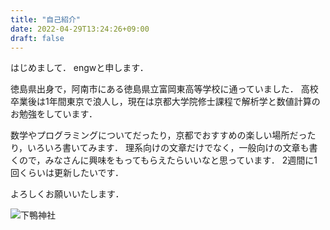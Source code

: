 ```yaml
---
title: "自己紹介"
date: 2022-04-29T13:24:26+09:00
draft: false
---
```


はじめまして．
engwと申します．

徳島県出身で，阿南市にある徳島県立富岡東高等学校に通っていました．
高校卒業後は1年間東京で浪人し，現在は京都大学院修士課程で解析学と数値計算のお勉強をしています．

数学やプログラミングについてだったり，京都でおすすめの楽しい場所だったり，いろいろ書いてみます．
理系向けの文章だけでなく，一般向けの文章も書くので，みなさんに興味をもってもらえたらいいなと思っています．
2週間に1回くらいは更新したいです．

よろしくお願いいたします．

![下鴨神社](/simogamo.jpg)
